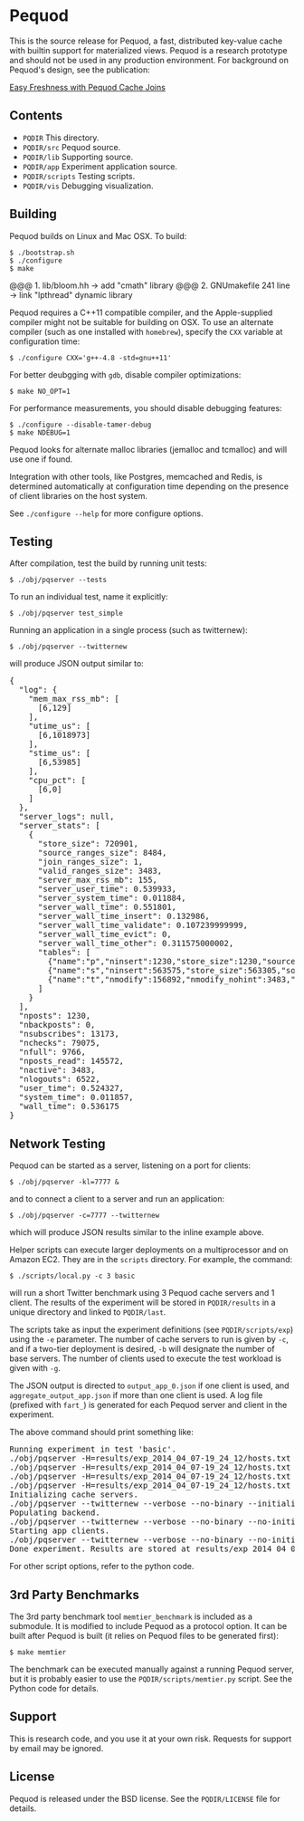 # Pequod #

This is the source release for Pequod, a fast, distributed key-value cache
with builtin support for materialized views. Pequod is a research prototype
and should not be used in any production environment. For background on 
Pequod's design, see the publication:

[Easy Freshness with Pequod Cache Joins](https://www.usenix.org/system/files/conference/nsdi14/nsdi14-paper-kate.pdf)


## Contents ##

* `PQDIR`            This directory.
* `PQDIR/src`        Pequod source.
* `PQDIR/lib`        Supporting source.
* `PQDIR/app`        Experiment application source.
* `PQDIR/scripts`    Testing scripts.
* `PQDIR/vis`        Debugging visualization.


## Building ##

Pequod builds on Linux and Mac OSX. To build:

    $ ./bootstrap.sh
    $ ./configure
    $ make

@@@ 1. lib/bloom.hh -> add "cmath" library
@@@ 2. GNUmakefile 241 line -> link "lpthread" dynamic library

Pequod requires a C++11 compatible compiler, and the Apple-supplied compiler might
not be suitable for building on OSX. To use an alternate compiler (such as one 
installed with `homebrew`), specify the `CXX` variable at configuration time:

    $ ./configure CXX='g++-4.8 -std=gnu++11'

For better deubgging with `gdb`, disable compiler optimizations:

    $ make NO_OPT=1

For performance measurements, you should disable debugging features:

    $ ./configure --disable-tamer-debug
    $ make NDEBUG=1

Pequod looks for alternate malloc libraries (jemalloc and tcmalloc) and will 
use one if found. 

Integration with other tools, like Postgres, memcached and Redis, is determined 
automatically at configuration time depending on the presence of client 
libraries on the host system.

See `./configure --help` for more configure options.


## Testing ##

After compilation, test the build by running unit tests:

    $ ./obj/pqserver --tests

To run an individual test, name it explicitly:

    $ ./obj/pqserver test_simple

Running an application in a single process (such as twitternew):

    $ ./obj/pqserver --twitternew

will produce JSON output similar to:

<pre>
{
  "log": {
    "mem_max_rss_mb": [
      [6,129]
    ],
    "utime_us": [
      [6,1018973]
    ],
    "stime_us": [
      [6,53985]
    ],
    "cpu_pct": [
      [6,0]
    ]
  },
  "server_logs": null,
  "server_stats": [
    {
      "store_size": 720901,
      "source_ranges_size": 8484,
      "join_ranges_size": 1,
      "valid_ranges_size": 3483,
      "server_max_rss_mb": 155,
      "server_user_time": 0.539933,
      "server_system_time": 0.011884,
      "server_wall_time": 0.551801,
      "server_wall_time_insert": 0.132986,
      "server_wall_time_validate": 0.107239999999,
      "server_wall_time_evict": 0,
      "server_wall_time_other": 0.311575000002,
      "tables": [
        {"name":"p","ninsert":1230,"store_size":1230,"source_ranges_size":5001,"nvalidate":1800,"nsubtables":5000},
        {"name":"s","ninsert":563575,"store_size":563305,"source_ranges_size":3483,"nvalidate":3483,"nsubtables":5000},
        {"name":"t","nmodify":156892,"nmodify_nohint":3483,"store_size":156366,"sink_ranges_size":3483,"nsubtables":3483}
      ]
    }
  ],
  "nposts": 1230,
  "nbackposts": 0,
  "nsubscribes": 13173,
  "nchecks": 79075,
  "nfull": 9766,
  "nposts_read": 145572,
  "nactive": 3483,
  "nlogouts": 6522,
  "user_time": 0.524327,
  "system_time": 0.011857,
  "wall_time": 0.536175
}
</pre>


## Network Testing ##

Pequod can be started as a server, listening on a port for clients:

    $ ./obj/pqserver -kl=7777 &

and to connect a client to a server and run an application:

    $ ./obj/pqserver -c=7777 --twitternew

which will produce JSON results similar to the inline example above.

Helper scripts can execute larger deployments on a multiprocessor and on 
Amazon EC2. They are in the `scripts` directory. For example, the command:

    $ ./scripts/local.py -c 3 basic

will run a short Twitter benchmark using 3 Pequod cache servers and 1 client. 
The results of the experiment will be stored in `PQDIR/results` in a unique 
directory and linked to `PQDIR/last`. 

The scripts take as input the experiment definitions (see `PQDIR/scripts/exp`) 
using the `-e` parameter. The number of cache servers to run is given by `-c`, 
and if a two-tier deployment is desired, `-b` will designate the number of base 
servers. The number of clients used to execute the test workload is given with `-g`. 

The JSON output is directed to `output_app_0.json` if one client is used, and 
`aggregate_output_app.json` if more than one client is used. A log file 
(prefixed with `fart_`) is generated for each Pequod server and client in the 
experiment.

The above command should print something like:

<pre>
Running experiment in test 'basic'.
./obj/pqserver -H=results/exp_2014_04_07-19_24_12/hosts.txt -B=1 -P=twitternew-text -kl=7000
./obj/pqserver -H=results/exp_2014_04_07-19_24_12/hosts.txt -B=1 -P=twitternew-text -kl=7001
./obj/pqserver -H=results/exp_2014_04_07-19_24_12/hosts.txt -B=1 -P=twitternew-text -kl=7002
./obj/pqserver -H=results/exp_2014_04_07-19_24_12/hosts.txt -B=1 -P=twitternew-text -kl=7003
Initializing cache servers.
./obj/pqserver --twitternew --verbose --no-binary --initialize --no-populate --no-execute -H=results/exp_2014_04_07-19_24_12/hosts.txt -B=1
Populating backend.
./obj/pqserver --twitternew --verbose --no-binary --no-initialize --no-execute --popduration=0 --nusers=1000 -H=results/exp_2014_04_07-19_24_12/hosts.txt -B=1
Starting app clients.
./obj/pqserver --twitternew --verbose --no-binary --no-initialize --no-populate --nusers=1000 --duration=100000 --fetch -H=results/exp_2014_04_07-19_24_12/hosts.txt -B=1
Done experiment. Results are stored at results/exp_2014_04_07-19_24_12/basic/
</pre>

For other script options, refer to the python code.


## 3rd Party Benchmarks ##

The 3rd party benchmark tool `memtier_benchmark` is included as a submodule. It
is modified to include Pequod as a protocol option. It can be built after 
Pequod is built (it relies on Pequod files to be generated first):

    $ make memtier

The benchmark can be executed manually against a running Pequod server, but it
is probably easier to use the `PQDIR/scripts/memtier.py` script. See the Python code 
for details.


## Support ##

This is research code, and you use it at your own risk. Requests for support by email may be ignored.


## License ##

Pequod is released under the BSD license. See the `PQDIR/LICENSE` file for details.